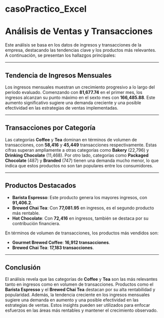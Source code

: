 # casoPractico_Excel
# Análisis de Ventas y Transacciones

Este análisis se basa en los datos de ingresos y transacciones de la empresa, destacando las tendencias clave y los productos más relevantes. A continuación, se presentan los hallazgos principales:

---

## **Tendencia de Ingresos Mensuales**
Los ingresos mensuales muestran un crecimiento progresivo a lo largo del período evaluado. Comenzando con **81,677.74** en el primer mes, los ingresos alcanzan su punto máximo en el sexto mes con **166,485.88**. Este aumento significativo sugiere una demanda creciente y una posible efectividad en las estrategias de ventas implementadas.

---

## **Transacciones por Categoría**
Las categorías **Coffee** y **Tea** dominan en términos de volumen de transacciones, con **58,416** y **45,449** transacciones respectivamente. Estas cifras superan ampliamente a otras categorías como **Bakery** (22,796) y **Drinking Chocolate** (11,468). Por otro lado, categorías como **Packaged Chocolate** (487) y **Branded** (747) tienen una demanda mucho menor, lo que indica que estos productos no son tan populares entre los consumidores.

---

## **Productos Destacados**
- **Barista Espresso**: Este producto genera los mayores ingresos, con **91,406.2**.
- **Brewed Chai Tea**: Con **77,081.95** en ingresos, es el segundo producto más rentable.
- **Hot Chocolate**: Con **72,416** en ingresos, también se destaca por su contribución financiera.

En términos de volumen de transacciones, los productos más vendidos son:
- **Gourmet Brewed Coffee**: **16,912 transacciones**.
- **Brewed Chai Tea**: **17,183 transacciones**.

---

## **Conclusión**
El análisis revela que las categorías de **Coffee** y **Tea** son las más relevantes tanto en ingresos como en volumen de transacciones. Productos como el **Barista Espresso** y el **Brewed Chai Tea** destacan por su alta rentabilidad y popularidad. Además, la tendencia creciente en los ingresos mensuales sugiere una demanda en aumento y una posible efectividad en las estrategias de ventas. Estos insights pueden ser utilizados para enfocar esfuerzos en las áreas más rentables y mantener el crecimiento observado.
